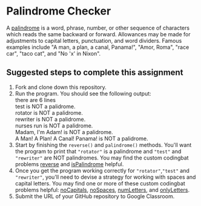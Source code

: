 Palindrome Checker
==================
A [palindrome](http://en.wikipedia.org/wiki/Palindrome)  is a word, phrase, number, or other sequence of characters which reads the same backward or forward. Allowances may be made for adjustments to capital letters, punctuation, and word dividers. Famous examples include "A man, a plan, a canal, Panama!", "Amor, Roma", "race car", "taco cat", and "No 'x' in Nixon".

Suggested steps to complete this assignment
-------------------------------------------

1. Fork and clone down this repository.
2. Run the program. You should see the following output:  
there are 6 lines  
test is NOT a palidrome.  
rotator is NOT a palidrome.  
rewriter is NOT a palidrome.  
nurses run is NOT a palidrome.  
Madam, I'm Adam! is NOT a palidrome.  
A Man! A Plan! A Canal! Panama! is NOT a palidrome.  
3. Start by finishing the `reverse()` and `palindrome()` methods. You'll want the program to print that `"rotator"` is a palindrome and `"test"` and `"rewriter"` are NOT palindromes. You may find the custom codingbat problems [reverse](http://codingbat.com/prob/p260931?parent=/home/simona1@sfusd.edu) and [isPalindrome](http://codingbat.com/prob/p205423?parent=/home/simona1@sfusd.edu) helpful.
5. Once you get the program working correctly for `"rotator"`,`"test"` and `"rewriter"`, you'll need to devise a strategy for working with spaces and capital letters. You may find one or more of these custom codingbat problems helpful:  [noCapitals](http://codingbat.com/prob/p259800?parent=/home/simona1@sfusd.edu), [noSpaces](http://codingbat.com/prob/p240112?parent=/home/simona1@sfusd.edu), [numLetters](http://codingbat.com/prob/p285953?parent=/home/simona1@sfusd.edu), and  [onlyLetters](http://codingbat.com/prob/p274283?parent=/home/simona1@sfusd.edu).
6. Submit the URL of your GitHub repository to Google Classroom.


